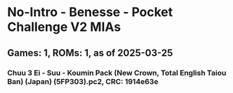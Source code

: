 # No-Intro - Benesse - Pocket Challenge V2 MIAs
## Games: 1, ROMs: 1, as of 2025-03-25

### Chuu 3 Ei - Suu - Koumin Pack (New Crown, Total English Taiou Ban) (Japan) (5FP303).pc2, CRC: 1914e63e
